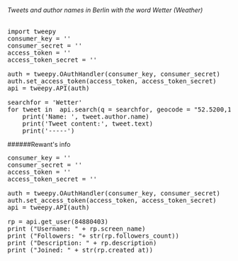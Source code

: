 ###### Tweets and author names in Berlin with the word Wetter (Weather)

<pre>
import tweepy
consumer_key = ''
consumer_secret = ''
access_token = ''
access_token_secret = ''

auth = tweepy.OAuthHandler(consumer_key, consumer_secret)
auth.set_access_token(access_token, access_token_secret)
api = tweepy.API(auth)

searchfor = 'Wetter'
for tweet in  api.search(q = searchfor, geocode = "52.5200,13.4050,10km"):
	print('Name: ', tweet.author.name)
	print('Tweet content:', tweet.text)
	print('-----')
</pre>
	
######Rewant's info
	
<pre>
consumer_key = ''
consumer_secret = ''
access_token = ''
access_token_secret = ''

auth = tweepy.OAuthHandler(consumer_key, consumer_secret)
auth.set_access_token(access_token, access_token_secret)
api = tweepy.API(auth)

rp = api.get_user(84880403)
print ("Username: " + rp.screen_name)
print ("Followers: "+ str(rp.followers_count))
print ("Description: " + rp.description)
print ("Joined: " + str(rp.created_at))
</pre>
